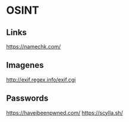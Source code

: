 # OSINT


## Links

https://namechk.com/

## Imagenes

http://exif.regex.info/exif.cgi


## Passwords
https://haveibeenpwned.com/
https://scylla.sh/
